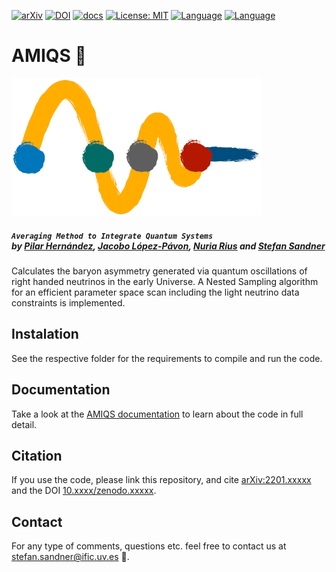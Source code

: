 [![arXiv](https://img.shields.io/badge/arXiv-2111.xxxxx-B31B1B.svg)](http://arxiv.org/abs/2201.xxxxx)  [![DOI](https://zenodo.org/badge/DOI/10.5281/zenodo.xxxxxxxx.svg)](https://doi.org/10.5281/zenodo.xxxxxxx) [![docs](https://readthedocs.org/projects/stefanmarinus-rtd/badge/?version=latest)](https://stefanmarinus-rtd.readthedocs.io/en/latest/?badge=latest) [![License: MIT](https://img.shields.io/badge/License-MIT-yellow.svg)](https://opensource.org/licenses/MIT) [![Language](https://img.shields.io/badge/language-C++-green.svg)](https://www.cplusplus.com) [![Language](https://img.shields.io/badge/language-Python3-green.svg)](https://www.python.org)



# AMIQS :otter:

<img src="github_fig/logo_transparent.png" width="400"> 

##### *`Averaging Method to Integrate Quantum Systems`*<br/> *by [Pilar Hernández](https://inspirehep.net/authors/1006155?ui-citation-summary=true), [Jacobo López-Pávon](https://inspirehep.net/authors/1050355?ui-citation-summary=true), [Nuria Rius](https://inspirehep.net/authors/991635?ui-citation-summary=true) and [Stefan Sandner](https://inspirehep.net/authors/1741540?ui-citation-summary=true)*

Calculates the baryon asymmetry generated via quantum oscillations of right handed neutrinos in the early Universe. A Nested Sampling algorithm for an efficient parameter space scan including the light neutrino data constraints is implemented.



## Instalation

See the respective folder for the requirements to compile and run the code.



## Documentation

Take a look at the [AMIQS documentation](https://stefanmarinus-rtd.readthedocs.io/en/latest/) to learn about the code in full detail.


## Citation

If you use the code, please link this repository, and cite [arXiv:2201.xxxxx](http://arxiv.org/abs/2201.xxxxx) and the DOI [10.xxxx/zenodo.xxxxx](https://doi.org/10.xxx/zenodo.xxxxx).


## Contact
For any type of comments, questions etc. feel free to contact us at <stefan.sandner@ific.uv.es> :otter:.


